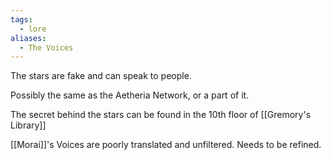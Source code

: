 ```yaml
---
tags:
  - lore
aliases:
  - The Voices
---
```

The stars are fake and can speak to people.

Possibly the same as the Aetheria Network, or a part of it.

The secret behind the stars can be found in the 10th floor of [[Gremory's Library]]

[[Morai]]'s Voices are poorly translated and unfiltered. Needs to be refined.
